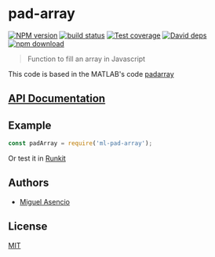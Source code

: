 # pad-array

  [![NPM version][npm-image]][npm-url]
  [![build status][travis-image]][travis-url]
  [![Test coverage][coveralls-image]][coveralls-url]
  [![David deps][david-image]][david-url]
  [![npm download][download-image]][download-url]

> Function to fill an array in Javascript

This code is based in the MATLAB's code [padarray](http://www.mathworks.com/help/images/ref/padarray.html)

## [API Documentation](https://mljs.github.io/pad-array/)

## Example

```js
const padArray = require('ml-pad-array');
```

Or test it in [Runkit](https://runkit.com/npm/ml-pad-array)

## Authors

- [Miguel Asencio](https://github.com/maasencioh)

## License

[MIT](./LICENSE)

[npm-image]: https://img.shields.io/npm/v/ml-pad-array.svg?style=flat-square
[npm-url]: https://npmjs.org/package/ml-pad-array
[travis-image]: https://img.shields.io/travis/mljs/pad-array/master.svg?style=flat-square
[travis-url]: https://travis-ci.org/mljs/pad-array
[coveralls-image]: https://img.shields.io/coveralls/mljs/pad-array.svg?style=flat-square
[coveralls-url]: https://coveralls.io/github/mljs/pad-array
[david-image]: https://img.shields.io/david/mljs/pad-array.svg?style=flat-square
[david-url]: https://david-dm.org/mljs/pad-array
[download-image]: https://img.shields.io/npm/dm/ml-pad-array.svg?style=flat-square
[download-url]: https://npmjs.org/package/ml-pad-array

